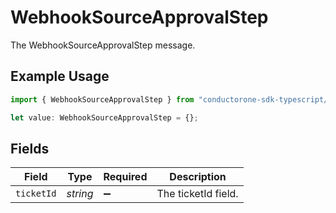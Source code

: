 # WebhookSourceApprovalStep

The WebhookSourceApprovalStep message.

## Example Usage

```typescript
import { WebhookSourceApprovalStep } from "conductorone-sdk-typescript/sdk/models/shared";

let value: WebhookSourceApprovalStep = {};
```

## Fields

| Field               | Type                | Required            | Description         |
| ------------------- | ------------------- | ------------------- | ------------------- |
| `ticketId`          | *string*            | :heavy_minus_sign:  | The ticketId field. |